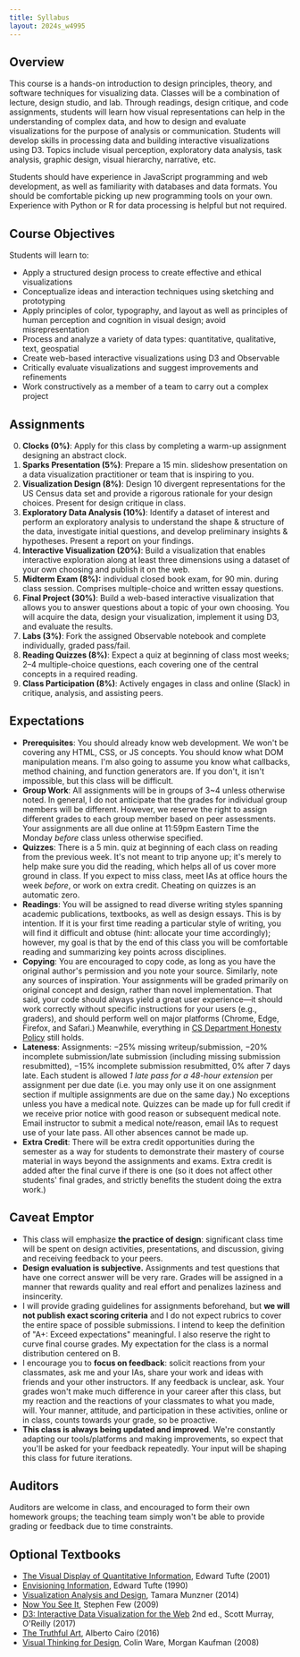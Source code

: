 ```yaml
---
title: Syllabus
layout: 2024s_w4995
---
```


## Overview

This course is a hands-on introduction to design principles, theory, and software techniques for visualizing data. Classes will be a combination of lecture, design studio, and lab. Through readings, design critique, and code assignments, students will learn how visual representations can help in the understanding of complex data, and how to design and evaluate visualizations for the purpose of analysis or communication. Students will develop skills in processing data and building interactive visualizations using D3. Topics include visual perception, exploratory data analysis, task analysis, graphic design, visual hierarchy, narrative, etc.

Students should have experience in JavaScript programming and web development, as well as familiarity with databases and data formats. You should be comfortable picking up new programming tools on your own. Experience with Python or R for data processing is helpful but not required.

## Course Objectives

Students will learn to:

* Apply a structured design process to create effective and ethical visualizations
* Conceptualize ideas and interaction techniques using sketching and prototyping
* Apply principles of color, typography, and layout as well as principles of human perception and cognition in visual design; avoid misrepresentation
* Process and analyze a variety of data types: quantitative, qualitative, text, geospatial
* Create web-based interactive visualizations using D3 and Observable
* Critically evaluate visualizations and suggest improvements and refinements
* Work constructively as a member of a team to carry out a complex project

## Assignments

0. **Clocks (0%)**: Apply for this class by completing a warm-up assignment designing an abstract clock.
1. **Sparks Presentation (5%)**: Prepare a 15 min. slideshow presentation on a data visualization practitioner or team that is inspiring to you.
2. **Visualization Design (8%)**: Design 10 divergent representations for the US Census data set and provide a rigorous rationale for your design choices. Present for design critique in class.
3.  **Exploratory Data Analysis (10%)**: Identify a dataset of interest and perform an exploratory analysis to understand the shape & structure of the data, investigate initial questions, and develop preliminary insights & hypotheses. Present a report on your findings.
4.  **Interactive Visualization (20%)**: Build a visualization that enables interactive exploration along at least three dimensions using a dataset of your own choosing and publish it on the web.
5.  **Midterm Exam (8%):** individual closed book exam, for 90 min. during class session. Comprises multiple-choice and written essay questions.
6.  **Final Project (30%)**: Build a web-based interactive visualization that allows you to answer questions about a topic of your own choosing. You will acquire the data, design your visualization, implement it using D3, and evaluate the results.
7.  **Labs (3%)**: Fork the assigned Observable notebook and complete individually, graded pass/fail.
8.  **Reading Quizzes (8%)**: Expect a quiz at beginning of class most weeks; 2–4 multiple-choice questions, each covering one of the central concepts in a required reading.
9.  **Class Participation (8%)**: Actively engages in class and online (Slack) in critique, analysis, and assisting peers.

## Expectations

- **Prerequisites**: You should already know web development. We won't be covering any HTML, CSS, or JS concepts. You should know what DOM manipulation means. I'm also going to assume you know what callbacks, method chaining, and function generators are. If you don't, it isn't impossible, but this class will be difficult.
- **Group Work**: All assignments will be in groups of 3~4 unless otherwise noted. In general, I do not anticipate that the grades for individual group members will be different. However, we reserve the right to assign different grades to each group member based on peer assessments. Your assignments are all due online at 11:59pm Eastern Time the Monday *before* class unless otherwise specified.
- **Quizzes**: There is a 5 min. quiz at beginning of each class on reading from the previous week. It's not meant to trip anyone up; it's merely to help make sure you did the reading, which helps all of us cover more ground in class. If you expect to miss class, meet IAs at office hours the week *before*, or work on extra credit. Cheating on quizzes is an automatic zero.
- **Readings**: You will be assigned to read diverse writing styles spanning academic publications, textbooks, as well as design essays. This is by intention. If it is your first time reading a particular style of writing, you will find it difficult and obtuse (hint: allocate your time accordingly); however, my goal is that by the end of this class you will be comfortable reading and summarizing key points across disciplines.
- **Copying**: You are encouraged to copy code, as long as you have the original author's permission and you note your source. Similarly, note any sources of inspiration. Your assignments will be graded primarily on original concept and design, rather than novel implementation. That said, your code should always yield a great user experience—it should work correctly without specific instructions for your users (e.g., graders), and should perform well on major platforms (Chrome, Edge, Firefox, and Safari.) Meanwhile, everything in [CS Department Honesty Policy](http://www.cs.columbia.edu/education/honesty) still holds.
- **Lateness**: Assignments: −25% missing writeup/submission, −20% incomplete submission/late submission (including missing submission resubmitted), −15% incomplete submission resubmitted, 0% after 7 days late. Each student is allowed *1 late pass for a 48-hour extension* per assignment per due date (i.e. you may only use it on one assignment section if multiple assignments are due on the same day.) No exceptions unless you have a medical note. Quizzes can be made up for full credit if we receive prior notice with good reason or subsequent medical note. Email instructor to submit a medical note/reason, email IAs to request use of your late pass. All other absences cannot be made up.
- **Extra Credit**: There will be extra credit opportunities during the semester as a way for students to demonstrate their mastery of course material in ways beyond the assignments and exams. Extra credit is added after the final curve if there is one (so it does not affect other students' final grades, and strictly benefits the student doing the extra work.)

## Caveat Emptor

-   This class will emphasize **the practice of design**: significant class time will be spent on design activities, presentations, and discussion, giving and receiving feedback to your peers.
-   **Design evaluation is subjective.** Assignments and test questions that have one correct answer will be very rare. Grades will be assigned in a manner that rewards quality and real effort and penalizes laziness and insincerity.
-   I will provide grading guidelines for assignments beforehand, but **we will not publish exact scoring criteria** and I do not expect rubrics to cover the entire space of possible submissions. I intend to keep the definition of  "A+: Exceed expectations" meaningful. I also reserve the right to curve final course grades. My expectation for the class is a normal distribution centered on B.
-   I encourage you to **focus on feedback**: solicit reactions from your classmates, ask me and your IAs, share your work and ideas with friends and your other instructors. If any feedback is unclear, ask. Your grades won't make much difference in your career after this class, but my reaction and the reactions of your classmates to what you made, will. Your manner, attitude, and participation in these activities, online or in class, counts towards your grade, so be proactive.
- **This class is always being updated and improved**. We're constantly adapting our tools/platforms and making improvements, so expect that you'll be asked for your feedback repeatedly. Your input will be shaping this class for future iterations.

## Auditors

Auditors are welcome in class, and encouraged to form their own homework groups; the teaching team simply won't be able to provide grading or feedback due to time constraints.

## Optional Textbooks

-   [The Visual Display of Quantitative Information](https://www.edwardtufte.com/tufte/books_vdqi), Edward Tufte  (2001)
-   [Envisioning Information](https://www.edwardtufte.com/tufte/books_ei), Edward Tufte  (1990)
-   [Visualization Analysis and Design](https://clio.columbia.edu/catalog/11255731), Tamara Munzner  (2014)
-   [Now You See It](https://dl.acm.org/citation.cfm?id=1611401), Stephen Few  (2009)
-   [D3: Interactive Data Visualization for the Web](https://clio.columbia.edu/catalog/13626017) 2nd ed., Scott Murray, O'Reilly  (2017)
-   [The Truthful Art](https://proquest-safaribooksonline-com.ezproxy.cul.columbia.edu/9780133440492), Alberto Cairo  (2016)
-   [Visual Thinking for Design](https://www.sciencedirect.com/science/book/9780123708960), Colin Ware, Morgan Kaufman  (2008)
